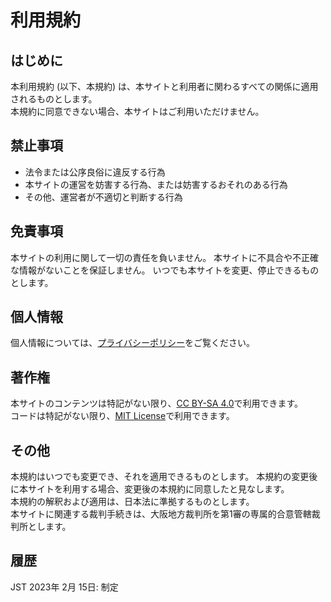 # 利用規約

## はじめに

本利用規約 (以下、本規約) は、本サイトと利用者に関わるすべての関係に適用されるものとします。  
本規約に同意できない場合、本サイトはご利用いただけません。  

## 禁止事項

* 法令または公序良俗に違反する行為  
* 本サイトの運営を妨害する行為、または妨害するおそれのある行為
* その他、運営者が不適切と判断する行為

## 免責事項

本サイトの利用に関して一切の責任を負いません。
本サイトに不具合や不正確な情報がないことを保証しません。
いつでも本サイトを変更、停止できるものとします。

## 個人情報

個人情報については、[プライバシーポリシー](/privacy/)をご覧ください。

## 著作権

本サイトのコンテンツは特記がない限り、[CC BY-SA 4.0](https://creativecommons.org/licenses/by-sa/4.0/deed.ja)で利用できます。  
コードは特記がない限り、[MIT License](https://opensource.org/license/mit-license-php/)で利用できます。

## その他

本規約はいつでも変更でき、それを適用できるものとします。
本規約の変更後に本サイトを利用する場合、変更後の本規約に同意したと見なします。  
本規約の解釈および適用は、日本法に準拠するものとします。  
本サイトに関連する裁判手続きは、大阪地方裁判所を第1審の専属的合意管轄裁判所とします。  

## 履歴

JST 2023年 2月 15日: 制定
